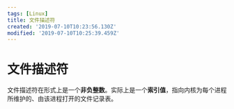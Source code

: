 ```yaml
---
tags: [Linux]
title: 文件描述符
created: '2019-07-10T10:23:56.130Z'
modified: '2019-07-10T10:25:39.459Z'
---
```


# 文件描述符

文件描述符在形式上是一个**非负整数**。实际上是一个**索引值**，指向内核为每个进程所维护的、由该进程打开的文件记录表。
